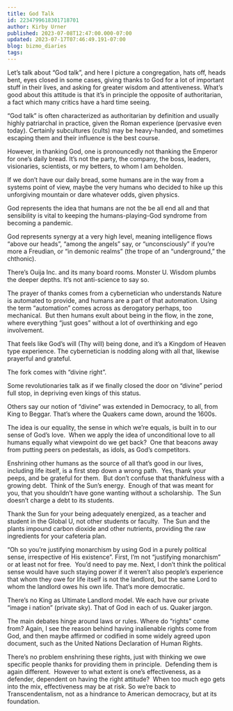 ```yaml
---
title: God Talk
id: 2234799618301718701
author: Kirby Urner
published: 2023-07-08T12:47:00.000-07:00
updated: 2023-07-17T07:46:49.191-07:00
blog: bizmo_diaries
tags: 
---
```


[](https://www.flickr.com/photos/kirbyurner/3246020088/in/photolist-oZKsQo-rayQ3M-5e7wRy-5vJgg4-5xiooh-5xPR7b-5ybCNp-5QB13i-QQ5ESx-5WQGFA-68VAhF-6qSkVP-6wePQ3-76u2nv-2n1WbrG-e8Zjpu)

Let’s talk about “God talk”, and here I picture a congregation, hats off, heads bent, eyes closed in some cases, giving thanks to God for a lot of important stuff in their lives, and asking for greater wisdom and attentiveness. What’s good about this attitude is that it’s in principle the opposite of authoritarian, a fact which many critics have a hard time seeing.  

“God talk” is often characterized as authoritarian by definition and usually highly patriarchal in practice, given the Roman experience (pervasive even today). Certainly subcultures (cults) may be heavy-handed, and sometimes escaping them and their influence is the best course.

However, in thanking God, one is pronouncedly not thanking the Emperor for one’s daily bread. It’s not the party, the company, the boss, leaders, visionaries, scientists, or my betters, to whom I am beholden.  

If we don’t have our daily bread, some humans are in the way from a systems point of view, maybe the very humans who decided to hike up this unforgiving mountain or dare whatever odds, given physics.  

God represents the idea that humans are not the be all end all and that sensibility is vital to keeping the humans-playing-God syndrome from becoming a pandemic.  

God represents synergy at a very high level, meaning intelligence flows “above our heads”, “among the angels” say, or “unconsciously” if you’re more a Freudian, or “in demonic realms” (the trope of an “underground,” the chthonic).  

There’s Ouija Inc. and its many board rooms. Monster U. Wisdom plumbs the deeper depths. It’s not anti-science to say so.

The prayer of thanks comes from a cybernetician who understands Nature is automated to provide, and humans are a part of that automation. Using the term “automation” comes across as derogatory perhaps, too mechanical.  But then humans exult about being in the flow, in the zone, where everything “just goes” without a lot of overthinking and ego involvement.  

That feels like God’s will (Thy will) being done, and it’s a Kingdom of Heaven type experience. The cybernetician is nodding along with all that, likewise prayerful and grateful.

The fork comes with “divine right”.  

Some revolutionaries talk as if we finally closed the door on “divine” period full stop, in depriving even kings of this status.

Others say our notion of “divine” was extended in Democracy, to all, from King to Beggar. That’s where the Quakers came down, around the 1600s.  

The idea is our equality, the sense in which we’re equals, is built in to our sense of God’s love.  When we apply the idea of unconditional love to all humans equally what viewpoint do we get back?  One that beacons away from putting peers on pedestals, as idols, as God’s competitors.

Enshrining other humans as the source of all that’s good in our lives, including life itself, is a first step down a wrong path.  Yes, thank your peeps, and be grateful for them.  But don’t confuse that thankfulness with a growing debt.  Think of the Sun’s energy.  Enough of that was meant for you, that you shouldn’t have gone wanting without a scholarship.  The Sun doesn’t charge a debt to its students.

Thank the Sun for your being adequately energized, as a teacher and student in the Global U, not other students or faculty.  The Sun and the plants impound carbon dioxide and other nutrients, providing the raw ingredients for your cafeteria plan.

“Oh so you’re justifying monarchism by using God in a purely political sense, irrespective of His existence”. First, I’m not “justifying monarchism” or at least not for free.  You’d need to pay me. Next, I don’t think the political sense would have such staying power if it weren’t also people’s experience that whom they owe for life itself is not the landlord, but the same Lord to whom the landlord owes his own life. That’s more democratic.  

There’s no King as Ultimate Landlord model. We each have our private “image i nation” (private sky). That of God in each of us. Quaker jargon.

The main debates hinge around laws or rules. Where do “rights” come from? Again, I see the reason behind having inalienable rights come from God, and then maybe affirmed or codified in some widely agreed upon document, such as the United Nations Declaration of Human Rights.

There’s no problem enshrining these rights, just with thinking we owe specific people thanks for providing them in principle.  Defending them is again different.  However to what extent is one’s effectiveness, as a defender, dependent on having the right attitude?  When too much ego gets into the mix, effectiveness may be at risk. So we’re back to Transcendentalism, not as a hindrance to American democracy, but at its foundation.
